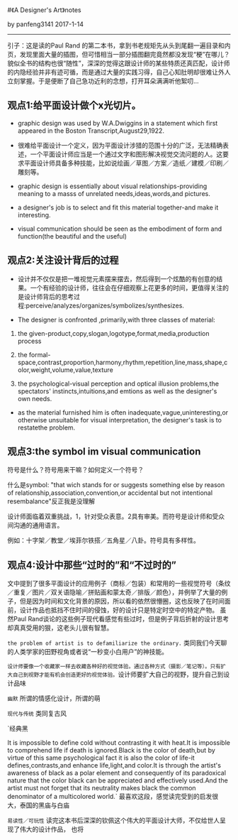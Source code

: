 #《A Designer's Art》notes

by panfeng3141 2017-1-14

---

引子：这是读的Paul Rand 的第二本书，拿到书老规矩先从头到尾翻一遍目录和内页，发现里面大量的插图，但可惜相当一部分插图翻完竟然都没发现“梗”在哪儿？貌似全书的结构也很“随性”，深深的觉得这跟设计师的某些特质还真匹配，设计师的内隐经验并非有迹可循，而是通过大量的实践习得，自己心知肚明却很难让外人立刻掌握。于是便断了自己急功近利的念想，打开耳朵满满听他絮叨...


## 观点1:给平面设计做个x光切片。
- graphic design was used by W.A.Dwiggins in a statement which first appeared in the Boston Transcript,August29,1922.

- 很难给平面设计一个定义，因为平面设计涉猎的范围十分的广泛，无法精确表述，一个平面设计师应当是一个通过文字和图形解决视觉交流问题的人。这要求平面设计师具备多种技能，比如说绘画／草图／方案／造纸／建模／印刷／雕刻等。

- graphic design is essentially about visual relationships-providing meaning to a masss of unrelated needs,ideas,words,and pictures.

- a designer's job is to select and fit this material together-and make it interesting.

- visual communication should be seen as the embodiment of form and function(the beautiful and the useful)

## 观点2:关注设计背后的过程
- 设计并不仅仅是把一堆视觉元素摆来摆去，然后得到一个炫酷的有创意的结果。一个有经验的设计师，往往会在仔细观察上花更多的时间，更值得关注的是设计师背后的思考过程:perceive/analyzes/organizes/symbolizes/synthesizes.

- The designer is confronted ,primarily,with three classes of material:

1) the given-product,copy,slogan,logotype,format,media,production process

2) the formal-space,contrast,proportion,harmony,rhythm,repetition,line,mass,shape,color,weight,volume,value,texture

3) the psychological-visual perception and optical illusion problems,the spectators' instincts,intuitions,and emtions as well as the designer's own needs.

- as the material furnished him is often inadequate,vague,uninteresting,or otherwise unsuitable for visual interpretation, the designer's task is to restatethe problem.

## 观点3:the symbol im visual communication

符号是什么？符号用来干嘛？如何定义一个符号？

什么是symbol:
"that wich stands for or suggests something else by reason of relationship,association,convention,or accidental but not intentional resembalance"反正我是没理解

设计师面临着双重挑战，1，针对受众表意。2具有审美。而符号是设计师和受众间沟通的通用语言。

例如：十字架／教堂／埃菲尔铁搭／五角星／八卦。符号具有多样性。

## 观点4:设计中那些“过时的”和“不过时的”

文中提到了很多平面设计的应用例子（商标／包装）和常用的一些视觉符号（条纹／重复／图片／双关语隐喻／拼贴画和蒙太奇／排版／颜色），并例举了大量的例子，但是因为时间和文化背景的原因，所以看的依然很懵圈，这也反映了在时间面前，设计作品也抵挡不住时间的侵蚀，好的设计只是特定时空中的特定产物。
虽然Paul Rand谈论的这些例子现代看感觉有些过时，但是例子背后折射的设计思考却真真受用的狠，这老头儿很有智慧。

`the problem of artist is to defamiliarize the ordinary.`
类同我们今天聊的人类学家的田野视角或者说“一秒变小白用户”的神技能。

`设计师要像一个收藏家一样去收藏各种好的视觉体验。通过各种方式（摄影／笔记等）。只有扩大自己到视野才能有机会创造更好的视觉体验。`设计师要扩大自己的视野，提升自己到设计品味

`幽默`
所谓的情感化设计，所谓的萌

`现代与传统`
类同复古风

`经典黑

It is impossible to define cold without contrasting it with heat.It is impossible to comprehend life if death is ignored.Black is the color of death,but by virtue of this same psychological fact it is also the color of life-it defines,contrasts,and enhance life,light,and color.It is through the artist's awareness of black as a polar element and consequently of its paradoxical nature that the color black can be appreciated and effectively used.And the artist must not forget that its neutrality makes black the common denominator of a multicolored world.`
最喜欢这段，感觉读完受到的启发很大，泰国的黑庙与白庙

`易读性／可玩性`
读完这本书后深深的钦佩这个伟大的平面设计大师，不仅给世人呈现了伟大的设计作品，
也将
